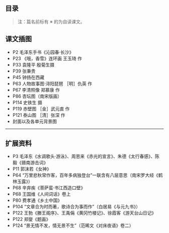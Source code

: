 ## 目录

<!-- 目录 -->

> 注：篇名前标有 ※ 的为自读课文。

## 课文插图

- P2 毛泽东手书《沁园春·长沙》
- P23 《哦，香雪》连环画 王玉琦 作
- P33 袁隆平 殷菊生摄
- P39 张秉贵
- P45 钟扬在西藏
- P63 人物故事图·浔阳琵琶 ［明］仇英 作
- P67 李清照像 郑慕康 作
- P86 杏坛图（南宋版画）
- P114 史铁生 摄
- P119 赤壁图 ［金］武元直 作
- P121 泰山图 ［清］张深 作
- 封面以及各单元背景图

---

## 扩展资料

- P3 毛泽东《水调歌头·游泳》、周恩来《赤光的宣言》、朱德《太行春感》、陈毅《赣南游击词》
- P11 郭沫若《女神》
- P64 “万里悲秋常作客，百年多病独登台”一联含有八层意思（南宋罗大经《鹤林玉露》）
- P68 辛弃疾《菩萨蛮·书江西造口壁》
- P68 王国维《人间词话》卷上
- P80 费孝通《乡土中国》
- P104 “文章合为时而著，歌诗合为事而作”（白居易《与元九书》）
- P122 王勃《滕王阁序》、王禹偁《黄冈竹楼记》、徐霞客《游天台山日记》
- P122 郑燮《题画》
- P124 “景无情不发，情无景不生”（范晞文《对床夜语》卷二）
